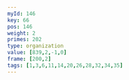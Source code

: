 ```yaml
---
myId: 146
key: 66
pos: 146
weight: 2
primes: 202
type: organization
value: [839,2,-1,0]
frame: [200,2]
tags: [1,3,6,11,14,20,26,28,32,34,35]
---
```

